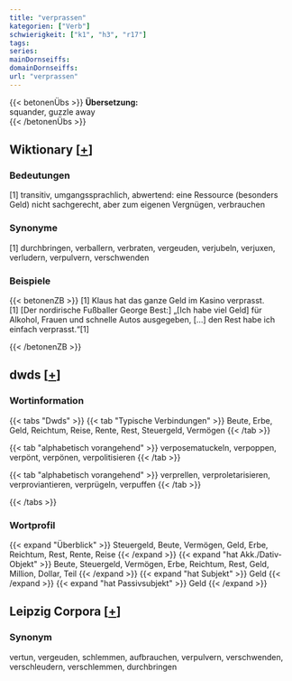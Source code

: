 ```yaml
---
title: "verprassen"
kategorien: ["Verb"]
schwierigkeit: ["k1", "h3", "r17"]
tags:
series:
mainDornseiffs:
domainDornseiffs:
url: "verprassen"
---
```


{{< betonenÜbs >}}
**Übersetzung:**  
squander, guzzle away  
{{< /betonenÜbs >}}

## Wiktionary [[+](https://de.wiktionary.org/wiki/verprassen)]

### Bedeutungen
[1] transitiv, umgangssprachlich, abwertend: eine Ressource (besonders Geld) nicht sachgerecht, aber zum eigenen Vergnügen, verbrauchen  

### Synonyme
[1] durchbringen, verballern, verbraten, vergeuden, verjubeln, verjuxen, verludern, verpulvern, verschwenden  

### Beispiele
{{< betonenZB >}}
[1] Klaus hat das ganze Geld im Kasino verprasst.  
[1] [Der nordirische Fußballer George Best:] „[Ich habe viel Geld] für Alkohol, Frauen und schnelle Autos ausgegeben, […] den Rest habe ich einfach verprasst.“[1]  

{{< /betonenZB >}}


## dwds [[+](https://www.dwds.de/wb/verprassen)]

### Wortinformation
{{< tabs "Dwds" >}}
{{< tab "Typische Verbindungen" >}}
Beute, Erbe, Geld, Reichtum, Reise, Rente, Rest, Steuergeld, Vermögen
{{< /tab >}}

{{< tab "alphabetisch vorangehend" >}}
verposematuckeln, verpoppen, verpönt, verpönen, verpolitisieren
{{< /tab >}}

{{< tab "alphabetisch vorangehend" >}}
verprellen, verproletarisieren, verproviantieren, verprügeln, verpuffen
{{< /tab >}}

{{< /tabs >}}

### Wortprofil
{{< expand "Überblick" >}} Steuergeld, Beute, Vermögen, Geld, Erbe, Reichtum, Rest, Rente, Reise {{< /expand >}}
{{< expand "hat Akk./Dativ-Objekt" >}} Beute, Steuergeld, Vermögen, Erbe, Reichtum, Rest, Geld, Million, Dollar, Teil {{< /expand >}}
{{< expand "hat Subjekt" >}} Geld {{< /expand >}}
{{< expand "hat Passivsubjekt" >}} Geld {{< /expand >}}

## Leipzig Corpora [[+](https://corpora.uni-leipzig.de/en/res?word=verprassen&corpusId=deu_newscrawl-public_2018)]


### Synonym
vertun, vergeuden, schlemmen, aufbrauchen, verpulvern, verschwenden, verschleudern, verschlemmen, durchbringen

